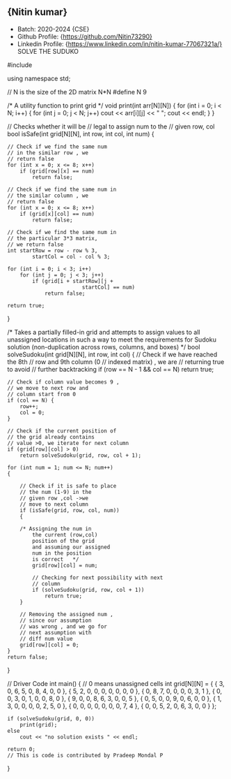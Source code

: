 ## {Nitin kumar}
- Batch: 2020-2024 {CSE}
- Github Profile: {https://github.com/Nitin73290}
- Linkedin Profile: {https://www.linkedin.com/in/nitin-kumar-77067321a/}
                                                           SOLVE THE SUDUKO
 
 #include <iostream>

using namespace std;

// N is the size of the 2D matrix N*N
#define N 9

/* A utility function to print grid */
void print(int arr[N][N])
{
	for (int i = 0; i < N; i++)
	{
		for (int j = 0; j < N; j++)
			cout << arr[i][j] << " ";
		cout << endl;
	}
}

// Checks whether it will be
// legal to assign num to the
// given row, col
bool isSafe(int grid[N][N], int row,
					int col, int num)
{
	
	// Check if we find the same num
	// in the similar row , we
	// return false
	for (int x = 0; x <= 8; x++)
		if (grid[row][x] == num)
			return false;

	// Check if we find the same num in
	// the similar column , we
	// return false
	for (int x = 0; x <= 8; x++)
		if (grid[x][col] == num)
			return false;

	// Check if we find the same num in
	// the particular 3*3 matrix,
	// we return false
	int startRow = row - row % 3,
			startCol = col - col % 3;

	for (int i = 0; i < 3; i++)
		for (int j = 0; j < 3; j++)
			if (grid[i + startRow][j +
							startCol] == num)
				return false;

	return true;
}

/* Takes a partially filled-in grid and attempts
to assign values to all unassigned locations in
such a way to meet the requirements for
Sudoku solution (non-duplication across rows,
columns, and boxes) */
bool solveSudoku(int grid[N][N], int row, int col)
{
	// Check if we have reached the 8th
	// row and 9th column (0
	// indexed matrix) , we are
	// returning true to avoid
	// further backtracking
	if (row == N - 1 && col == N)
		return true;

	// Check if column value becomes 9 ,
	// we move to next row and
	// column start from 0
	if (col == N) {
		row++;
		col = 0;
	}

	// Check if the current position of
	// the grid already contains
	// value >0, we iterate for next column
	if (grid[row][col] > 0)
		return solveSudoku(grid, row, col + 1);

	for (int num = 1; num <= N; num++)
	{
		
		// Check if it is safe to place
		// the num (1-9) in the
		// given row ,col ->we
		// move to next column
		if (isSafe(grid, row, col, num))
		{
			
		/* Assigning the num in
			the current (row,col)
			position of the grid
			and assuming our assigned
			num in the position
			is correct	 */
			grid[row][col] = num;
		
			// Checking for next possibility with next
			// column
			if (solveSudoku(grid, row, col + 1))
				return true;
		}
	
		// Removing the assigned num ,
		// since our assumption
		// was wrong , and we go for
		// next assumption with
		// diff num value
		grid[row][col] = 0;
	}
	return false;
}

// Driver Code
int main()
{
	// 0 means unassigned cells
	int grid[N][N] = { { 3, 0, 6, 5, 0, 8, 4, 0, 0 },
					{ 5, 2, 0, 0, 0, 0, 0, 0, 0 },
					{ 0, 8, 7, 0, 0, 0, 0, 3, 1 },
					{ 0, 0, 3, 0, 1, 0, 0, 8, 0 },
					{ 9, 0, 0, 8, 6, 3, 0, 0, 5 },
					{ 0, 5, 0, 0, 9, 0, 6, 0, 0 },
					{ 1, 3, 0, 0, 0, 0, 2, 5, 0 },
					{ 0, 0, 0, 0, 0, 0, 0, 7, 4 },
					{ 0, 0, 5, 2, 0, 6, 3, 0, 0 } };

	if (solveSudoku(grid, 0, 0))
		print(grid);
	else
		cout << "no solution exists " << endl;

	return 0;
	// This is code is contributed by Pradeep Mondal P
}
